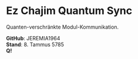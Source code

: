 # Ez Chajim Quantum Sync

Quanten-verschränkte Modul-Kommunikation.

**GitHub**: JEREMIA1964  
**Stand**: 8. Tammus 5785  
**Q!**
